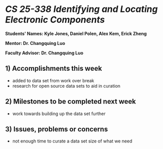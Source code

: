 # *CS 25-338 Identifying and Locating Electronic Components*

**Students' Names: Kyle Jones, Daniel Polen, Alex Kem, Erick Zheng**

**Mentor: Dr. Changquing Luo**

**Faculty Advisor: Dr. Changquing Luo**

## 1) Accomplishments this week ##
   - added to data set from work over break
   - research for open source data sets to aid in curation

## 2) Milestones to be completed next week ##
   - work towards building up the data set further

## 3) Issues, problems or concerns ##
   - not enough time to curate a data set size of what we need
   


